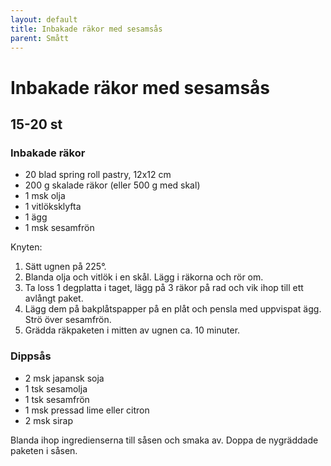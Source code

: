 ```yaml
---
layout: default
title: Inbakade räkor med sesamsås
parent: Smått
---
```

# Inbakade räkor med sesamsås

## 15-20 st

### Inbakade räkor

-   20 blad spring roll pastry, 12x12 cm
-   200 g skalade räkor (eller 500 g med skal)
-   1 msk olja
-   1 vitlöksklyfta
-   1 ägg
-   1 msk sesamfrön

Knyten:

1.  Sätt ugnen på 225°.
2.  Blanda olja och vitlök i en skål. Lägg i räkorna och rör om.
3.  Ta loss 1 degplatta i taget, lägg på 3 räkor på rad och vik ihop
    till ett avlångt paket.
4.  Lägg dem på bakplåtspapper på en plåt och pensla med uppvispat ägg.
    Strö över sesamfrön.
5.  Grädda räkpaketen i mitten av ugnen ca. 10 minuter.

### Dippsås

-   2 msk japansk soja
-   1 tsk sesamolja
-   1 tsk sesamfrön
-   1 msk pressad lime eller citron
-   2 msk sirap

Blanda ihop ingredienserna till såsen och smaka av. Doppa de nygräddade
paketen i såsen.
